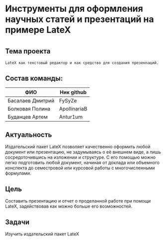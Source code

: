 # Инструменты для оформления научных статей и презентаций на примере LateX
#
## Тема проекта
```sh
LateX как текстовый редактор и как средство для создания презенnаций.
```
## Состав команды:
| ФИО | Ник github  |
| ------ | ----- |
| Басалаев Дмитрий | FySyZe |
| Болковая Полина |ApollinariaB |
| Буданцев Артем | Antur1um |

## Актуальность
Издательский пакет LateX позволяет качественно оформить любой
 документ или презентацию, не задумываясь о её внешнем виде, а лишь
 сосредоточившись на изложении и структуре. С его помощью можно легко 
 подготовить любой документ, начиная от доклада или объемного конспекта
 до семестровой или курсовой работы с многочисленными формулами. 


## Цель
Составить презентацию и отчет о проделанной работе при помощи LateX, задействовав как можно больше его возможностей.


## Задачи
Изучить издательский пакет LateX
